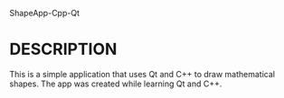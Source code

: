 ShapeApp-Cpp-Qt

# DESCRIPTION
  This is a simple application that uses Qt and C++ to draw mathematical shapes.
  The app was created while learning Qt and C++.










